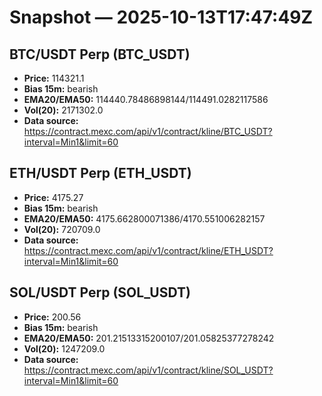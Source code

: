 # Snapshot — 2025-10-13T17:47:49Z

## BTC/USDT Perp (BTC_USDT)
- **Price:** 114321.1
- **Bias 15m:** bearish
- **EMA20/EMA50:** 114440.78486898144/114491.0282117586
- **Vol(20):** 2171302.0
- **Data source:** https://contract.mexc.com/api/v1/contract/kline/BTC_USDT?interval=Min1&limit=60

## ETH/USDT Perp (ETH_USDT)
- **Price:** 4175.27
- **Bias 15m:** bearish
- **EMA20/EMA50:** 4175.662800071386/4170.551006282157
- **Vol(20):** 720709.0
- **Data source:** https://contract.mexc.com/api/v1/contract/kline/ETH_USDT?interval=Min1&limit=60

## SOL/USDT Perp (SOL_USDT)
- **Price:** 200.56
- **Bias 15m:** bearish
- **EMA20/EMA50:** 201.21513315200107/201.05825377278242
- **Vol(20):** 1247209.0
- **Data source:** https://contract.mexc.com/api/v1/contract/kline/SOL_USDT?interval=Min1&limit=60

